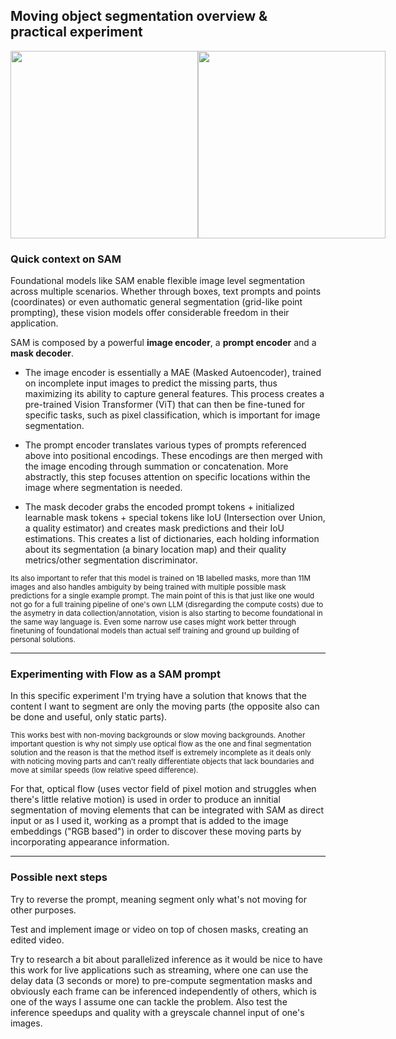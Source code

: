 ## Moving object segmentation overview & practical experiment 

<div style="display: flex; justify-content: space-between;">
  <img src="https://github.com/seyeint/Vision_MOS/assets/36778187/45f09e71-d3b4-47a4-8ae4-081cc37c6a65" width="300"/>
  <img src="https://github.com/seyeint/Vision_MOS/assets/36778187/9e0f8368-c221-40b0-bb0b-5d445eb37906" width="300"/>
</div>

### Quick context on SAM
Foundational models like SAM enable flexible image level segmentation across multiple scenarios. 
Whether through boxes, text prompts and points (coordinates) or even authomatic general segmentation (grid-like point prompting), these vision models offer considerable freedom in their application.

SAM is composed by a powerful **image encoder**, a **prompt encoder** and a **mask decoder**.

- The image encoder is essentially a MAE (Masked Autoencoder), trained on incomplete input images to predict the missing parts, thus maximizing its ability to capture general features.
  This process creates a pre-trained Vision Transformer (ViT) that can then be fine-tuned for specific tasks, such as pixel classification, which is important for image segmentation.

- The prompt encoder translates various types of prompts referenced above into positional encodings. These encodings are then merged with the image encoding through summation or concatenation.
  More abstractly, this step focuses attention on specific locations within the image where segmentation is needed.

- The mask decoder grabs the encoded prompt tokens + initialized learnable mask tokens + special tokens like IoU (Intersection over Union, a quality estimator) and creates mask predictions and their IoU estimations.
  This creates a list of dictionaries, each holding information about its segmentation (a binary location map) and their quality metrics/other segmentation discriminator.

<sub>Its also important to refer that this model is trained on 1B labelled masks, more than 11M images and also handles ambiguity by being trained with multiple possible mask predictions for a single example prompt.
The main point of this is that just like one would not go for a full training pipeline of one's own LLM (disregarding the compute costs) due to the asymetry in data collection/annotation, vision is also starting to become foundational in the same way language is.
Even some narrow use cases might work better through finetuning of foundational models than actual self training and ground up building of personal solutions.</sub>

___
### Experimenting with Flow as a SAM prompt
In this specific experiment I'm trying have a solution that knows that the content I want to segment are only the moving parts (the opposite also can be done and useful, only static parts).

<sub>This works best with non-moving backgrounds or slow moving backgrounds. Another important question is why not simply use optical flow as the one and final segmentation solution and the reason is that the method itself is extremely incomplete as it deals only with noticing moving parts and can't really differentiate objects that lack boundaries and move at similar speeds (low relative speed difference).</sub>

For that, optical flow (uses vector field of pixel motion and struggles when there's little relative motion) is used in order to produce an innitial segmentation of moving elements that can be integrated with SAM as direct input or as I used it, working as a prompt that is added to the image embeddings ("RGB based") in order to discover these moving parts by incorporating appearance information.

___
### Possible next steps
Try to reverse the prompt, meaning segment only what's not moving for other purposes.

Test and implement image or video on top of chosen masks, creating an edited video.

Try to research a bit about parallelized inference as it would be nice to have this work for live applications such as streaming, where one can use the delay data (3 seconds or more) to pre-compute segmentation masks and obviously each frame can be inferenced independently of others, which is one of the ways I assume one can tackle the problem. Also test the inference speedups and quality with a greyscale channel input of one's images.

